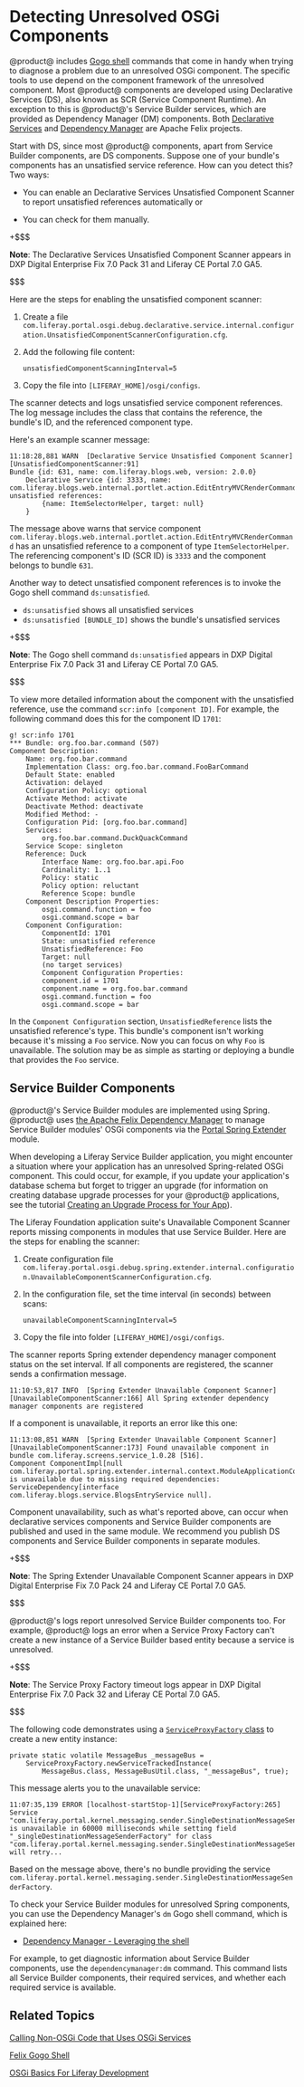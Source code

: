 # Detecting Unresolved OSGi Components [](id=detecting-unresolved-osgi-components)

@product@ includes 
[Gogo shell](/develop/reference/-/knowledge_base/7-0/using-the-felix-gogo-shell) 
commands that come in handy when trying to diagnose a problem due to an 
unresolved OSGi component. The specific tools to use depend on the component 
framework of the unresolved component. Most @product@ components are developed 
using Declarative Services (DS), also known as SCR (Service Component Runtime). 
An exception to this is @product@'s Service Builder services, which are provided 
as Dependency Manager (DM) components. Both 
[Declarative Services](http://felix.apache.org/documentation/subprojects/apache-felix-service-component-runtime.html) 
and 
[Dependency Manager](http://felix.apache.org/documentation/subprojects/apache-felix-dependency-manager.html) 
are Apache Felix projects. 

Start with DS, since most @product@ components, apart from Service Builder
components, are DS components. Suppose one of your bundle's components has an
unsatisfied service reference. How can you detect this? Two ways: 

- You can enable an Declarative Services Unsatisfied Component Scanner to report
  unsatisfied references automatically or 

- You can check for them manually.

+$$$

**Note**: The Declarative Services Unsatisfied Component Scanner appears in DXP
Digital Enterprise Fix 7.0 Pack 31 and Liferay CE Portal 7.0 GA5.

$$$

Here are the steps for enabling the unsatisfied component scanner:

1.  Create a file
    `com.liferay.portal.osgi.debug.declarative.service.internal.configuration.UnsatisfiedComponentScannerConfiguration.cfg`. 

2.  Add the following file content:

        unsatisfiedComponentScanningInterval=5

3.  Copy the file into `[LIFERAY_HOME]/osgi/configs`.

The scanner detects and logs unsatisfied service component references. The log
message includes the class that contains the reference, the bundle's ID, and the
referenced component type. 

Here's an example scanner message: 

    11:18:28,881 WARN  [Declarative Service Unsatisfied Component Scanner][UnsatisfiedComponentScanner:91]
    Bundle {id: 631, name: com.liferay.blogs.web, version: 2.0.0}
        Declarative Service {id: 3333, name: com.liferay.blogs.web.internal.portlet.action.EditEntryMVCRenderCommand, unsatisfied references:
            {name: ItemSelectorHelper, target: null}
        }

The message above warns that service component
`com.liferay.blogs.web.internal.portlet.action.EditEntryMVCRenderCommand` has an
unsatisfied reference to a component of type `ItemSelectorHelper`. The
referencing component's ID (SCR ID) is `3333` and the component belongs to
bundle `631`. 

Another way to detect unsatisfied component references is to invoke the Gogo
shell command `ds:unsatisfied`. 

-   `ds:unsatisfied` shows all unsatisfied services
-   `ds:unsatisfied [BUNDLE_ID]` shows the bundle's unsatisfied services

+$$$

**Note**: The Gogo shell command `ds:unsatisfied` appears in DXP Digital
Enterprise Fix 7.0 Pack 31 and Liferay CE Portal 7.0 GA5.

$$$

To view more detailed information about the component with the unsatisfied 
reference, use the command `scr:info [component ID]`. For example, the following 
command does this for the component ID `1701`: 

    g! scr:info 1701
    *** Bundle: org.foo.bar.command (507)
    Component Description:
        Name: org.foo.bar.command
        Implementation Class: org.foo.bar.command.FooBarCommand
        Default State: enabled
        Activation: delayed
        Configuration Policy: optional
        Activate Method: activate
        Deactivate Method: deactivate
        Modified Method: -
        Configuration Pid: [org.foo.bar.command]
        Services:
            org.foo.bar.command.DuckQuackCommand
        Service Scope: singleton
        Reference: Duck
            Interface Name: org.foo.bar.api.Foo
            Cardinality: 1..1
            Policy: static
            Policy option: reluctant
            Reference Scope: bundle
        Component Description Properties:
            osgi.command.function = foo
            osgi.command.scope = bar
        Component Configuration:
            ComponentId: 1701
            State: unsatisfied reference
            UnsatisfiedReference: Foo
            Target: null
            (no target services)
            Component Configuration Properties:
            component.id = 1701
            component.name = org.foo.bar.command
            osgi.command.function = foo
            osgi.command.scope = bar

In the `Component Configuration` section, `UnsatisfiedReference` lists the
unsatisfied reference's type. This bundle's component isn't working because it's
missing a `Foo` service. Now you can focus on why `Foo` is unavailable. The
solution may be as simple as starting or deploying a bundle that provides the
`Foo` service. 

## Service Builder Components [](id=service-builder-components)

@product@'s Service Builder modules are implemented using Spring. @product@ uses
[the Apache Felix Dependency Manager](http://felix.apache.org/documentation/subprojects/apache-felix-dependency-manager.html) 
to manage Service Builder modules' OSGi components via the 
[Portal Spring Extender](https://github.com/liferay/com-liferay-portal/tree/master/portal-spring-extender) 
module.

When developing a Liferay Service Builder application, you might  encounter a
situation where your application has an unresolved Spring-related  OSGi
component. This could occur, for example, if you update your application's
database schema but forget to trigger an upgrade (for information on creating
database upgrade processes for your @product@ applications, see the tutorial 
[Creating an Upgrade Process for Your App](https://dev.liferay.com/develop/tutorials/-/knowledge_base/7-0/creating-an-upgrade-process-for-your-app)). 

The Liferay Foundation application suite's Unavailable Component Scanner reports
missing components in modules that use Service Builder. Here are the steps for
enabling the scanner:

1.  Create configuration file
    `com.liferay.portal.osgi.debug.spring.extender.internal.configuration.UnavailableComponentScannerConfiguration.cfg`.

2.  In the configuration file, set the time interval (in seconds) between scans:

        unavailableComponentScanningInterval=5

3.  Copy the file into folder `[LIFERAY_HOME]/osgi/configs`.

The scanner reports Spring extender dependency manager component status on the
set interval. If all components are registered, the scanner sends a confirmation
message. 

    11:10:53,817 INFO  [Spring Extender Unavailable Component Scanner][UnavailableComponentScanner:166] All Spring extender dependency manager components are registered

If a component is unavailable, it reports an error like this one:

    11:13:08,851 WARN  [Spring Extender Unavailable Component Scanner][UnavailableComponentScanner:173] Found unavailable component in bundle com.liferay.screens.service_1.0.28 [516].
    Component ComponentImpl[null com.liferay.portal.spring.extender.internal.context.ModuleApplicationContextRegistrator@1541eee] is unavailable due to missing required dependencies: ServiceDependency[interface com.liferay.blogs.service.BlogsEntryService null].

Component unavailability, such as what's reported above, can occur when
declarative services components and Service Builder components are published and
used in the same module. We recommend you publish DS components and Service
Builder components in separate modules. 

+$$$

**Note**: The Spring Extender Unavailable Component Scanner appears in DXP
Digital Enterprise Fix 7.0 Pack 24 and Liferay CE Portal 7.0 GA5.

$$$

@product@'s logs report unresolved Service Builder components too. For example,
@product@ logs an error when a Service Proxy Factory can't create a new instance
of a Service Builder based entity because a service is unresolved. 

+$$$

**Note**: The Service Proxy Factory timeout logs appear in DXP Digital
Enterprise Fix 7.0 Pack 32 and Liferay CE Portal 7.0 GA5.

$$$

The following code demonstrates using a
[`ServiceProxyFactory` class](@platform-ref@/7.0-latest/javadocs/portal-kernel/com/liferay/portal/kernel/util/ServiceProxyFactory.html)
to create a new entity instance:

    private static volatile MessageBus _messageBus =
        ServiceProxyFactory.newServiceTrackedInstance(
            MessageBus.class, MessageBusUtil.class, "_messageBus", true);
 
This message alerts you to the unavailable service: 

    11:07:35,139 ERROR [localhost-startStop-1][ServiceProxyFactory:265] Service "com.liferay.portal.kernel.messaging.sender.SingleDestinationMessageSenderFactory" is unavailable in 60000 milliseconds while setting field "_singleDestinationMessageSenderFactory" for class "com.liferay.portal.kernel.messaging.sender.SingleDestinationMessageSenderFactoryUtil", will retry...

Based on the message above, there's no bundle providing the service
`com.liferay.portal.kernel.messaging.sender.SingleDestinationMessageSenderFactory`.

To check your Service Builder modules for unresolved Spring components, you can
use the Dependency Manager's `dm` Gogo shell command, which is explained here: 

- [Dependency Manager - Leveraging the shell](http://felix.apache.org/documentation/subprojects/apache-felix-dependency-manager/tutorials/leveraging-the-shell.html)

For example, to get diagnostic information about Service Builder components, use 
the `dependencymanager:dm` command. This command lists all Service Builder
components, their required services, and whether each required service is
available. 

## Related Topics [](id=related-topics)

[Calling Non-OSGi Code that Uses OSGi Services](/develop/tutorials/-/knowledge_base/7-0/calling-non-osgi-code-that-uses-osgi-services)

[Felix Gogo Shell](/develop/reference/-/knowledge_base/7-0/using-the-felix-gogo-shell)

[OSGi Basics For Liferay Development](/develop/tutorials/-/knowledge_base/7-0/osgi-basics-for-liferay-development)
